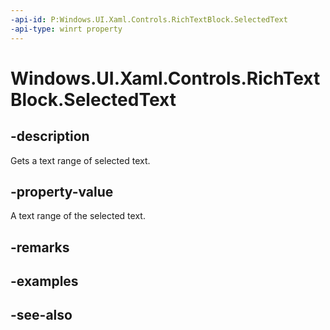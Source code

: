 ```yaml
---
-api-id: P:Windows.UI.Xaml.Controls.RichTextBlock.SelectedText
-api-type: winrt property
---
```


<!-- Property syntax
public string SelectedText { get; }
-->

# Windows.UI.Xaml.Controls.RichTextBlock.SelectedText

## -description
Gets a text range of selected text.



## -property-value
A text range of the selected text.

## -remarks

## -examples

## -see-also
